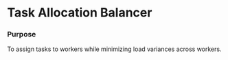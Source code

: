 # Task Allocation Balancer
### Purpose
To assign tasks to workers while minimizing load variances across workers. 
